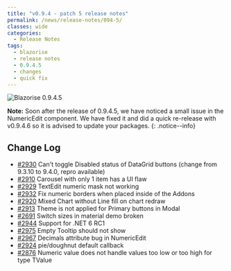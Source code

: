 ```yaml
---
title: "v0.9.4 - patch 5 release notes"
permalink: /news/release-notes/094-5/
classes: wide
categories:
  - Release Notes
tags:
  - blazorise
  - release notes
  - 0.9.4.5
  - changes
  - quick fix
---
```


<img src="/assets/images/news/094/v094-5.png" alt="Blazorise 0.9.4.5" />

**Note:** Soon after the release of 0.9.4.5, we have noticed a small issue in the NumericEdit component. We have fixed it and did a quick re-release with v0.9.4.6 so it is advised to update your packages.
{: .notice--info}

## Change Log

- [#2930](https://github.com/Megabit/Blazorise/issues/2930) Can't toggle Disabled status of DataGrid buttons (change from 9.3.10 to 9.4.0, repro available)
- [#2910](https://github.com/Megabit/Blazorise/issues/2910) Carousel with only 1 item has a UI flaw
- [#2929](https://github.com/Megabit/Blazorise/issues/2929) TextEdit numeric mask not working
- [#2932](https://github.com/Megabit/Blazorise/issues/2932) Fix numeric borders when placed inside of the Addons
- [#2920](https://github.com/Megabit/Blazorise/issues/2920) Mixed Chart without Line fill on chart redraw
- [#2913](https://github.com/Megabit/Blazorise/issues/2913) Theme is not applied for Primary buttons in Modal
- [#2691](https://github.com/Megabit/Blazorise/issues/2691) Switch sizes in material demo broken
- [#2944](https://github.com/Megabit/Blazorise/issues/2944) Support for .NET 6 RC1
- [#2975](https://github.com/Megabit/Blazorise/issues/2975) Empty Tooltip should not show
- [#2967](https://github.com/Megabit/Blazorise/issues/2967) Decimals attribute bug in NumericEdit
- [#2924](https://github.com/Megabit/Blazorise/issues/2924) pie/doughnut default callback
- [#2876](https://github.com/Megabit/Blazorise/issues/2876) Numeric value does not handle values too low or too high for type TValue